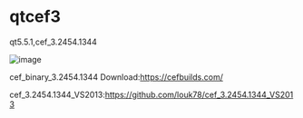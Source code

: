 # qtcef3

qt5.5.1,cef_3.2454.1344

![image](https://github.com/louk78/qtcef3/blob/master/qtcef3wnd.PNG)


cef_binary_3.2454.1344 Download:https://cefbuilds.com/

cef_3.2454.1344_VS2013:https://github.com/louk78/cef_3.2454.1344_VS2013
